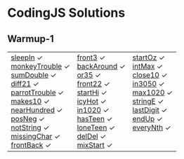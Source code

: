 # CodingJS Solutions

## Warmup-1

<table>
   <tr>
      <td>
         <a href="https://github.com/s8ndev/codingjs/blob/main/Warmup-1/sleepIn.js" target="_blank">sleepIn</a> ✓ <br>
         <a href="https://github.com/s8ndev/codingjs/blob/main/Warmup-1/monkeyTrouble.js" target="_blank">monkeyTrouble</a> ✓ <br>
         <a href="https://github.com/s8ndev/codingjs/blob/main/Warmup-1/sumDouble.js" target="_blank">sumDouble</a> ✓ <br>
         <a href="https://github.com/s8ndev/codingjs/blob/main/Warmup-1/diff21.js" target="_blank">diff21</a> ✓ <br>
         <a href="https://github.com/s8ndev/codingjs/blob/main/Warmup-1/parrotTrouble.js" target="_blank">parrotTrouble</a> ✓ <br>
         <a href="https://github.com/s8ndev/codingjs/blob/main/Warmup-1/makes10.js" target="_blank">makes10</a> ✓ <br>
         <a href="https://github.com/s8ndev/codingjs/blob/main/Warmup-1/nearHundred.js" target="_blank">nearHundred</a> ✓ <br>
         <a href="https://github.com/s8ndev/codingjs/blob/main/Warmup-1/posNeg.js" target="_blank">posNeg</a> ✓ <br>
         <a href="https://github.com/s8ndev/codingjs/blob/main/Warmup-1/notString.js" target="_blank">notString</a> ✓ <br>
         <a href="https://github.com/s8ndev/codingjs/blob/main/Warmup-1/missingChar.js" target="_blank">missingChar</a> ✓ <br>
         <a href="https://github.com/s8ndev/codingjs/blob/main/Warmup-1/frontBack.js" target="_blank">frontBack</a> ✓ <br>
      </td>
      <td>
         <a href="https://github.com/s8ndev/codingjs/blob/main/Warmup-1/front3.js" target="_blank">front3</a> ✓ <br>
         <a href="https://github.com/s8ndev/codingjs/blob/main/Warmup-1/backAround.js" target="_blank">backAround</a> ✓ <br>
         <a href="https://github.com/s8ndev/codingjs/blob/main/Warmup-1/or35.js" target="_blank">or35</a> ✓ <br>
         <a href="https://github.com/s8ndev/codingjs/blob/main/Warmup-1/front22.js" target="_blank">front22</a> ✓ <br>
         <a href="https://github.com/s8ndev/codingjs/blob/main/Warmup-1/startHi.js" target="_blank">startHi</a> ✓ <br>
         <a href="https://github.com/s8ndev/codingjs/blob/main/Warmup-1/icyHot.js" target="_blank">icyHot</a> ✓ <br>
         <a href="https://github.com/s8ndev/codingjs/blob/main/Warmup-1/in1020.js" target="_blank">in1020</a> ✓ <br>
         <a href="https://github.com/s8ndev/codingjs/blob/main/Warmup-1/hasTeen.js" target="_blank">hasTeen</a> ✓ <br>
         <a href="https://github.com/s8ndev/codingjs/blob/main/Warmup-1/loneTeen.js" target="_blank">loneTeen</a> ✓ <br>
         <a href="https://github.com/s8ndev/codingjs/blob/main/Warmup-1/delDel.js" target="_blank">delDel</a> ✓ <br>
         <a href="https://github.com/s8ndev/codingjs/blob/main/Warmup-1/mixStart.js" target="_blank">mixStart</a> ✓ <br>
      </td>
      <td>
         <a href="https://github.com/s8ndev/codingjs/blob/main/Warmup-1/startOz.js" target="_blank">startOz</a> ✓ <br>
         <a href="https://github.com/s8ndev/codingjs/blob/main/Warmup-1/intMax.js" target="_blank">intMax</a> ✓ <br>
         <a href="https://github.com/s8ndev/codingjs/blob/main/Warmup-1/close10.js" target="_blank">close10</a> ✓ <br>
         <a href="https://github.com/s8ndev/codingjs/blob/main/Warmup-1/in3050.js" target="_blank">in3050</a> ✓ <br>
         <a href="https://github.com/s8ndev/codingjs/blob/main/Warmup-1/max1020.js" target="_blank">max1020</a> ✓ <br>
         <a href="https://github.com/s8ndev/codingjs/blob/main/Warmup-1/stringE.js" target="_blank">stringE</a> ✓ <br>
         <a href="https://github.com/s8ndev/codingjs/blob/main/Warmup-1/lastDigit.js" target="_blank">lastDigit</a> ✓ <br>
         <a href="https://github.com/s8ndev/codingjs/blob/main/Warmup-1/endUp.js" target="_blank">endUp</a> ✓ <br>
         <a href="https://github.com/s8ndev/codingjs/blob/main/Warmup-1/everyNth.js" target="_blank">everyNth</a> ✓ <br>
         <br>
         <br>
      </td>
   </tr>
</table>
